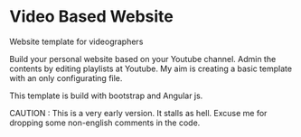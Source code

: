 # Video Based Website
Website template for videographers

Build your personal website based on your Youtube channel. Admin the contents by editing playlists at Youtube. My aim is creating a basic template with an only configurating file.

This template is build with bootstrap and Angular js.

CAUTION : This is a very early version. It stalls as hell. Excuse me for dropping some non-english comments in the code.
